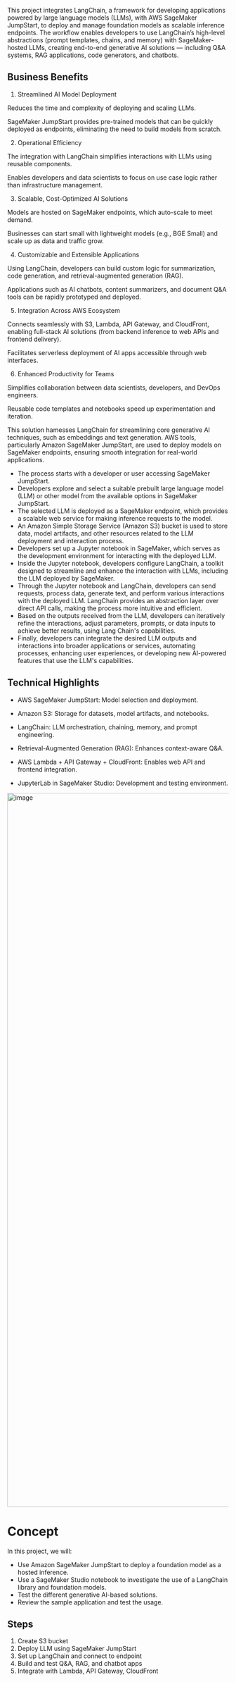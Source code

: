 This project integrates LangChain, a framework for developing applications powered by large language models (LLMs), with AWS SageMaker JumpStart, to deploy and manage foundation models as scalable inference endpoints. The workflow enables developers to use LangChain’s high-level abstractions (prompt templates, chains, and memory) with SageMaker-hosted LLMs, creating end-to-end generative AI solutions — including Q&A systems, RAG applications, code generators, and chatbots.

## Business Benefits
1. Streamlined AI Model Deployment

Reduces the time and complexity of deploying and scaling LLMs.

SageMaker JumpStart provides pre-trained models that can be quickly deployed as endpoints, eliminating the need to build models from scratch.

2. Operational Efficiency

The integration with LangChain simplifies interactions with LLMs using reusable components.

Enables developers and data scientists to focus on use case logic rather than infrastructure management.

3. Scalable, Cost-Optimized AI Solutions

Models are hosted on SageMaker endpoints, which auto-scale to meet demand.

Businesses can start small with lightweight models (e.g., BGE Small) and scale up as data and traffic grow.

4. Customizable and Extensible Applications

Using LangChain, developers can build custom logic for summarization, code generation, and retrieval-augmented generation (RAG).

Applications such as AI chatbots, content summarizers, and document Q&A tools can be rapidly prototyped and deployed.

5. Integration Across AWS Ecosystem

Connects seamlessly with S3, Lambda, API Gateway, and CloudFront, enabling full-stack AI solutions (from backend inference to web APIs and frontend delivery).

Facilitates serverless deployment of AI apps accessible through web interfaces.

6. Enhanced Productivity for Teams

Simplifies collaboration between data scientists, developers, and DevOps engineers.

Reusable code templates and notebooks speed up experimentation and iteration.

This solution hamesses LangChain for streamlining core generative Al techniques, such as embeddings and text generation.
AWS tools, particularly Amazon
SageMaker JumpStart, are used to deploy models on SageMaker endpoints, ensuring smooth integration for real-world applications.

- The process starts with a developer or user accessing SageMaker JumpStart.
- Developers explore and select a suitable prebuilt large language model (LLM) or other model from the available options in SageMaker JumpStart.
- The selected LLM is deployed as a SageMaker endpoint, which provides a scalable web service for making inference requests to the model.
- An Amazon Simple Storage Service (Amazon S3) bucket is used to store data, model artifacts, and other resources related to the LLM deployment and interaction process.
- Developers set up a Jupyter notebook in SageMaker, which serves as the development environment for interacting with the deployed LLM.
- Inside the Jupyter notebook, developers configure LangChain, a toolkit designed to streamline and enhance the interaction with LLMs, including the LLM deployed by SageMaker.
- Through the Jupyter notebook and LangChain, developers can send requests, process data, generate text, and perform various interactions with the deployed LLM. LangChain provides an abstraction layer over direct API calls, making the process more intuitive and efficient.
- Based on the outputs received from the LLM, developers can iteratively refine the interactions, adjust parameters, prompts, or data inputs to achieve better results, using Lang Chain's capabilities.
- Finally, developers can integrate the desired LLM outputs and interactions into broader applications or services, automating processes, enhancing user experiences, or developing new Al-powered features that use the LLM's capabilities.


## Technical Highlights

- AWS SageMaker JumpStart: Model selection and deployment.

- Amazon S3: Storage for datasets, model artifacts, and notebooks.

- LangChain: LLM orchestration, chaining, memory, and prompt engineering.

- Retrieval-Augmented Generation (RAG): Enhances context-aware Q&A.

- AWS Lambda + API Gateway + CloudFront: Enables web API and frontend integration.

- JupyterLab in SageMaker Studio: Development and testing environment.

<img width="2650" height="1621" alt="image" src="https://github.com/user-attachments/assets/7cd0bd2b-077f-48b9-942a-f713d47b2690" />

# Concept
In this project, we will:
-   Use Amazon SageMaker JumpStart to deploy a foundation model as a hosted inference.
-   Use a SageMaker Studio notebook to investigate the use of a LangChain library and foundation models.
-   Test the different generative Al-based solutions.
-   Review the sample application and test the usage.


## Steps
1. Create S3 bucket
2. Deploy LLM using SageMaker JumpStart
3. Set up LangChain and connect to endpoint
4. Build and test Q&A, RAG, and chatbot apps
5. Integrate with Lambda, API Gateway, CloudFront
